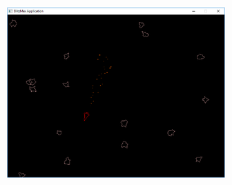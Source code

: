 ![alt tag](https://github.com/eme64/Hobby-Projects-Archive/blob/master/BlitzMax%20Projects/Games/asteroids/img.png?raw=true "asteroids")
